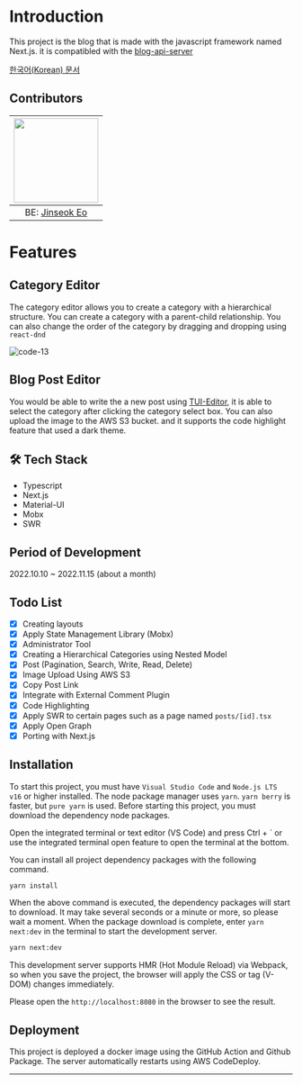 # Introduction

This project is the blog that is made with the javascript framework named Next.js. it is compatibled with the [blog-api-server](https://github.com/biud436/blog-api-server)

[한국어(Korean) 문서](https://github.com/biud436/blog-front/blob/main/README.ko.md)

## Contributors

| <img src="https://avatars.githubusercontent.com/u/13586185?v=4" width="150px" /> |
| :------------------------------------------------------------------------------: |
|                   BE: [Jinseok Eo](https://github.com/biud436)                   |

# Features

## Category Editor

The category editor allows you to create a category with a hierarchical structure. You can create a category with a parent-child relationship. You can also change the order of the category by dragging and dropping using `react-dnd`

![code-13](https://user-images.githubusercontent.com/13586185/205221912-1b0640ae-96c9-4367-8e2e-85c742a07e8a.gif)

## Blog Post Editor

You would be able to write the a new post using [TUI-Editor](https://ui.toast.com/tui-editor), it is able to select the category after clicking the category select box. You can also upload the image to the AWS S3 bucket. and it supports the code highlight feature that used a dark theme.

## 🛠️ Tech Stack

-   Typescript
-   Next.js
-   Material-UI
-   Mobx
-   SWR

## Period of Development

2022.10.10 ~ 2022.11.15 (about a month)

## Todo List

-   [x] Creating layouts
-   [x] Apply State Management Library (Mobx)
-   [x] Administrator Tool
-   [x] Creating a Hierarchical Categories using Nested Model
-   [x] Post (Pagination, Search, Write, Read, Delete)
-   [x] Image Upload Using AWS S3
-   [x] Copy Post Link
-   [x] Integrate with External Comment Plugin
-   [x] Code Highlighting
-   [x] Apply SWR to certain pages such as a page named `posts/[id].tsx`
-   [x] Apply Open Graph
-   [x] Porting with Next.js

## Installation

To start this project, you must have `Visual Studio Code` and `Node.js LTS v16` or higher installed. The node package manager uses `yarn`. `yarn berry` is faster, but `pure yarn` is used. Before starting this project, you must download the dependency node packages.

Open the integrated terminal or text editor (VS Code) and press Ctrl + ` or use the integrated terminal open feature to open the terminal at the bottom.

You can install all project dependency packages with the following command.

```bash
yarn install
```

When the above command is executed, the dependency packages will start to download. It may take several seconds or a minute or more, so please wait a moment. When the package download is complete, enter `yarn next:dev` in the terminal to start the development server.

```bash
yarn next:dev
```

This development server supports HMR (Hot Module Reload) via Webpack, so when you save the project, the browser will apply the CSS or tag (V-DOM) changes immediately.

Please open the `http://localhost:8080` in the browser to see the result.

## Deployment

This project is deployed a docker image using the GitHub Action and Github Package. The server automatically restarts using AWS CodeDeploy.

---
